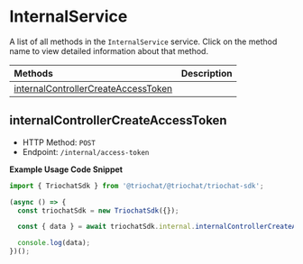 # InternalService

A list of all methods in the `InternalService` service. Click on the method name to view detailed information about that method.

| Methods                                                                     | Description |
| :-------------------------------------------------------------------------- | :---------- |
| [internalControllerCreateAccessToken](#internalcontrollercreateaccesstoken) |             |

## internalControllerCreateAccessToken

- HTTP Method: `POST`
- Endpoint: `/internal/access-token`

**Example Usage Code Snippet**

```typescript
import { TriochatSdk } from '@triochat/@triochat/triochat-sdk';

(async () => {
  const triochatSdk = new TriochatSdk({});

  const { data } = await triochatSdk.internal.internalControllerCreateAccessToken();

  console.log(data);
})();
```

<!-- This file was generated by liblab | https://liblab.com/ -->
